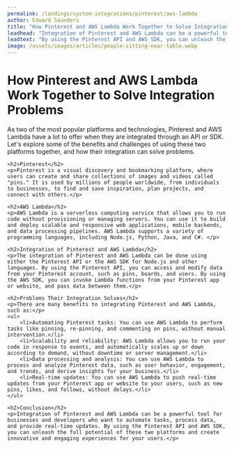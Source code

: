 ```yaml
---
permalink: /landings/system-integrations/pinterest/aws-lambda
author: Edward Saunders
title: "How Pinterest and AWS Lambda Work Together to Solve Integration Problems"
leadhead: "Integration of Pinterest and AWS Lambda can be a powerful tool for businesses and developers who want to automate tasks, process data, and provide real-time updates"
leadtext: "By using the Pinterest API and AWS SDK, you can unleash the full potential of these two platforms and create innovative and engaging experiences for your users."
image: /assets/images/articles/people-sitting-near-table.webp
---
```

<div class="arttext">	<h1>How Pinterest and AWS Lambda Work Together to Solve Integration Problems</h1>
	<p>As two of the most popular platforms and technologies, Pinterest and AWS Lambda have a lot to offer when they are integrated through an API or SDK. Let's explore some of the benefits and challenges of using these two platforms together, and how their integration can solve problems.</p>

	<h2>Pinterest</h2>
	<p>Pinterest is a visual discovery and bookmarking platform, where users can create and share collections of images and videos called "pins." It is used by millions of people worldwide, from individuals to businesses, to find and save inspiration, plan projects, and connect with others.</p>

	<h2>AWS Lambda</h2>
	<p>AWS Lambda is a serverless computing service that allows you to run code without provisioning or managing servers. You can use it to build and deploy scalable and responsive web applications, mobile backends, and data processing pipelines. AWS Lambda supports a variety of programming languages, including Node.js, Python, Java, and C#. </p>

	<h2>Integration of Pinterest and AWS Lambda</h2>
	<p>The integration of Pinterest and AWS Lambda can be done using either the Pinterest API or the AWS SDK for Node.js and other languages. By using the Pinterest API, you can access and modify data from your Pinterest account, such as pins, boards, and users. By using the AWS SDK, you can invoke Lambda functions from your Pinterest app or website, and pass data between them.</p>

	<h2>Problems Their Integration Solves</h2>
	<p>There are many benefits to integrating Pinterest and AWS Lambda, such as:</p>
	<ul>
		<li>Automating Pinterest tasks: You can use AWS Lambda to perform tasks like pinning, re-pinning, and commenting on pins, without manual intervention.</li>
		<li>Scalability and reliability: AWS Lambda allows you to run your code in response to events, and automatically scales up or down according to demand, without downtime or server management.</li>
		<li>Data processing and analysis: You can use AWS Lambda to process and analyze Pinterest data, such as user behavior, engagement, and trends, and derive insights for your business.</li>
		<li>Real-time updates: You can use AWS Lambda to push real-time updates from your Pinterest app or website to your users, such as new pins, likes, and follows, without delays.</li>
	</ul>

	<h2>Conclusion</h2>
	<p>Integration of Pinterest and AWS Lambda can be a powerful tool for businesses and developers who want to automate tasks, process data, and provide real-time updates. By using the Pinterest API and AWS SDK, you can unleash the full potential of these two platforms and create innovative and engaging experiences for your users.</p>
</div>